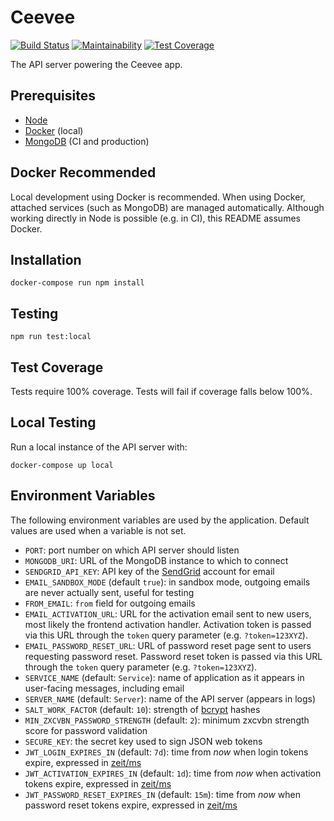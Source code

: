 # Ceevee

[![Build Status](https://travis-ci.org/randallmorey/ceevee.svg?branch=master)](https://travis-ci.org/randallmorey/ceevee)
[![Maintainability](https://api.codeclimate.com/v1/badges/c036800b871740c7cbf1/maintainability)](https://codeclimate.com/github/randallmorey/ceevee/maintainability)
[![Test Coverage](https://api.codeclimate.com/v1/badges/c036800b871740c7cbf1/test_coverage)](https://codeclimate.com/github/randallmorey/ceevee/test_coverage)

The API server powering the Ceevee app.


## Prerequisites

- [Node][node]
- [Docker][docker] (local)
- [MongoDB][mongodb] (CI and production)


## Docker Recommended

Local development using Docker is recommended.  When using Docker, attached
services (such as MongoDB) are managed automatically.  Although working directly
in Node is possible (e.g. in CI), this README assumes Docker.


## Installation

```
docker-compose run npm install
```


## Testing

```
npm run test:local
```


## Test Coverage

Tests require 100% coverage.  Tests will fail if coverage falls below 100%.


## Local Testing

Run a local instance of the API server with:

```
docker-compose up local
```


## Environment Variables

The following environment variables are used by the application.  Default values
are used when a variable is not set.

- `PORT`:  port number on which API server should listen
- `MONGODB_URI`:  URL of the MongoDB instance to which to connect
- `SENDGRID_API_KEY`:  API key of the [SendGrid][sendgrid] account for email
- `EMAIL_SANDBOX_MODE` (default `true`):  in sandbox mode, outgoing emails are
  never actually sent, useful for testing
- `FROM_EMAIL`:  `from` field for outgoing emails
- `EMAIL_ACTIVATION_URL`:  URL for the activation email sent to new users,
  most likely the frontend activation handler.  Activation token is passed via
  this URL through the `token` query parameter (e.g. `?token=123XYZ`).
- `EMAIL_PASSWORD_RESET_URL`:  URL of password reset page sent to users
  requesting password reset.  Password reset token is passed via this URL
  through the `token` query parameter (e.g. `?token=123XYZ`).
- `SERVICE_NAME` (default: `Service`):  name of application as it appears in
  user-facing messages, including email
- `SERVER_NAME` (default: `Server`):  name of the API server (appears in logs)
- `SALT_WORK_FACTOR` (default: `10`):  strength of [bcrypt][bcrypt] hashes
- `MIN_ZXCVBN_PASSWORD_STRENGTH` (default: `2`):  minimum zxcvbn strength score
  for password validation
- `SECURE_KEY`:  the secret key used to sign JSON web tokens
- `JWT_LOGIN_EXPIRES_IN` (default: `7d`):  time from _now_ when login tokens
  expire, expressed in [zeit/ms][zeit/ms]
- `JWT_ACTIVATION_EXPIRES_IN` (default: `1d`):  time from _now_ when activation
  tokens expire, expressed in [zeit/ms][zeit/ms]
- `JWT_PASSWORD_RESET_EXPIRES_IN` (default: `15m`):  time from _now_ when
  password reset tokens expire, expressed in [zeit/ms][zeit/ms]


[docker]: https://www.docker.com
[node]: https://nodejs.org
[mongodb]: https://www.mongodb.com
[sendgrid]: https://sendgrid.com
[bcrypt]: https://www.npmjs.com/package/bcrypt
[zeit/ms]: https://github.com/zeit/ms
